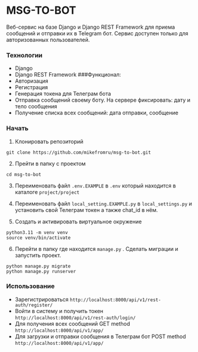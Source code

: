 # MSG-TO-BOT
Веб-сервис на базе Django и Django REST Framework для приема сообщений и отправки их в Telegram бот. Сервис доступен только для авторизованных пользователей. 
### Технологии
- Django
- Django REST Framework
###Функционал:
- Авторизация
- Регистрация
- Генерация токена для Телеграм бота
- Отправка сообщений своему боту. На сервере фиксировать: дату и тело
сообщения
- Получение списка всех сообщений: дата отправки, сообщение
### Начать
1. Клонировать репозиторий
```
git clone https://github.com/mikefromru/msg-to-bot.git
```
2. Прейти в папку с проектом
```
cd msg-to-bot
```
3. Переименовать файл `.env.EXAMPLE` в `.env` который находится в каталоге `project/project`
4. Переименовать файл `local_setting.EXAMPLE.py` в `local_settings.py` и установить свой  Телеграм токен а также chat_id в нём.

5. Создать и активировать виртуальное окружение
```
python3.11 -m venv venv
source venv/bin/activate
```
6. Перейти в папку где находится `manage.py` . Сделать миграции и запустить проект.
```
python manage.py migrate
python manage.py runserver
```
### Использование
- Зарегистрироваться `http://localhost:8000/api/v1/rest-auth/register/`
- Войти в систему и получить токен `http://localhost:8000/api/v1/rest-auth/login/`
- Для получения всех сообщений GET method `http://localhost:8000/api/v1/app/`
- Для загрузки и отправки сообщения в Телеграм бот POST method `http://localhost:8000/api/v1/app/`
